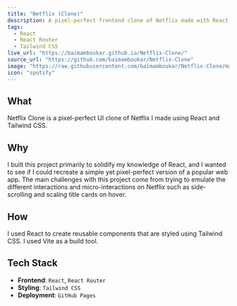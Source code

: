 ```yaml
---
title: "Netflix (Clone)"
description: A pixel-perfect frontend clone of Netflix made with React
tags:
  - React
  - React Router
  - Tailwind CSS
live_url: "https://baimamboukar.github.io/Netflix-Clone/"
source_url: "https://github.com/baimamboukar/Netflix-Clone"
image: "https://raw.githubusercontent.com/baimamboukar/Netflix-Clone/main/public/screenshot.png"
icon: "spotify"
---
```


## What

Netflix Clone is a pixel-perfect UI clone of Netflix I made using React and Tailwind CSS.

## Why

I built this project primarily to solidify my knowledge of React, and I wanted to see if I could recreate a simple yet pixel-perfect version of a popular web app. The main challenges with this project come from trying to emulate the different interactions and micro-interactions on Netflix such as side-scrolling and scaling title cards on hover.

## How

I used React to create reusable components that are styled using Tailwind CSS. I used Vite as a build tool.

## Tech Stack

- **Frontend**: `React`, `React Router`
- **Styling**: `Tailwind CSS`
- **Deployment**: `GitHub Pages`
